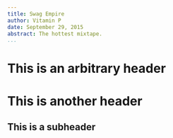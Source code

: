 ```yaml
---
title: Swag Empire
author: Vitamin P
date: September 29, 2015
abstract: The hottest mixtape.
...
```


# This is an arbitrary header

# This is another header

## This is a subheader

# 
